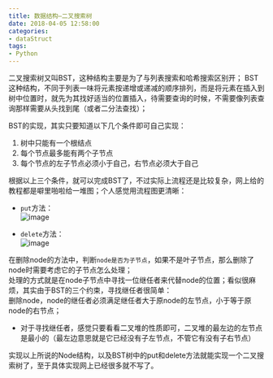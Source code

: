 ```yaml
---
title: 数据结构—二叉搜索树
date: 2018-04-05 12:58:00
categories:
- dataStruct
tags:
- Python
---  
```


二叉搜索树又叫BST，这种结构主要是为了与列表搜索和哈希搜索区别开；
BST这种结构，不同于列表一味将元素按递增或递减的顺序排列，而是将元素在插入到树中位置时，就先为其找好适当的位置插入，待需要查询的时候，不需要像列表查询那样需要从头找到尾（或者二分法查找）；  

BST的实现，其实只要知道以下几个条件即可自己实现：  
1. 树中只能有一个根结点  
2. 每个节点最多能有两个子节点  
3. 每个节点的左子节点必须小于自己，右节点必须大于自己  

根据以上三个条件，就可以完成BST了，不过实际上流程还是比较复杂，网上给的教程都是噼里啪啦给一堆图；个人感觉用流程图更清晰：  
- `put`方法：  
![image](http://wx4.sinaimg.cn/mw690/0060lm7Tly1fq1m5uam24j319s112wk0.jpg
)  

- `delete`方法：  
![image](http://wx2.sinaimg.cn/mw690/0060lm7Tly1fq1oxjlk1zj30my11nwhs.jpg)

在删除node的方法中，判断`node是否为子节点`，如果不是叶子节点，那么删除了node时需要考虑它的子节点怎么处理；  
处理的方式就是在node子节点中寻找一位继任者来代替node的位置；看似很麻烦，其实由于BST的三个约束，寻找继任者很简单：  
删除node，node的继任者必须满足继任者大于原node的左节点，小于等于原node的右节点；  
- 对于寻找继任者，感觉只要看看二叉堆的性质即可，二叉堆的最左边的左节点是最小的（最左边意思就是它已经没有子左节点，不管它有没有子右节点）

实现以上所说的Node结构，以及BST树中的put和delete方法就能实现一个二叉搜索树了，至于具体实现网上已经很多就不写了。
